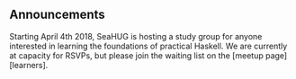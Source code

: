 ## Announcements

Starting April 4th 2018, SeaHUG is hosting a study group for anyone interested
in learning the foundations of practical Haskell. We are currently at capacity
for RSVPs, but please join the waiting list on the [meetup page][learners].
